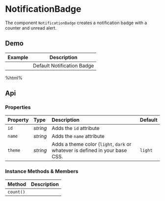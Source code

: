 # NotificationBadge
The component `NotificationBadge` creates a notification badge with a counter and unread alert.

## Demo

<table class="example">
  <thead>
    <tr>
      <th>Example</th>
      <th>Description</th>
    </tr>
  </thead>
  <tbody>
    <tr>
      <td><notification-badge></notification-badge></td>
      <td>
        <span id="notification-badge-tooltip-1">
          Default Notification Badge
        </span>
      </td>
    </tr>
  </tbody>
</table>

%html%

## Api

### Properties

| Property | Type | Description | Default |
| :--- | :--- | :--- | :--- |
| `id` | *string* | Adds the `id` attribute | |
| `name` | *string* | Adds the `name` attribute | |
| `theme` | *string* | Adds a theme color (`light`, `dark` or whatever is defined in your base CSS. | `light` |

### Instance Methods & Members

| Method | Description |
| :--- | :--- |
| `count()` |  |
